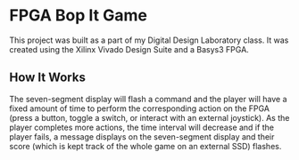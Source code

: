 # FPGA Bop It Game
This project was built as a part of my Digital Design Laboratory class. It was created using the Xilinx Vivado Design Suite and a Basys3 FPGA. 
## How It Works
The seven-segment display will flash a command and the player will have a fixed amount of time to perform the corresponding action on the FPGA (press a button, toggle a switch, or interact with an external joystick). As the player completes more actions, the time interval will decrease and if the player fails, a message displays on the seven-segment display and their score (which is kept track of the whole game on an external SSD) flashes.
